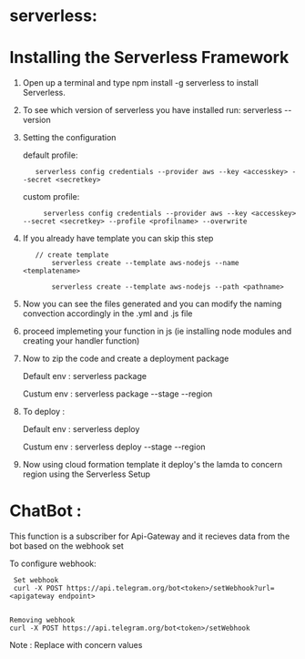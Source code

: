 # serverless:

# Installing the Serverless Framework

  1) Open up a terminal and type    npm install -g serverless     to install Serverless.
  2) To see which version of serverless you have installed run:   serverless --version
  3) Setting the configuration
   
       default profile: 
	      
		    serverless config credentials --provider aws --key <accesskey> --secret <secretkey>
			
	   custom profile:
	         
			  serverless config credentials --provider aws --key <accesskey> --secret <secretkey> --profile <profilname> --overwrite
	   
  4) If you already have template you can skip this step
            
			// create template
				serverless create --template aws-nodejs --name <templatename>

				serverless create --template aws-nodejs --path <pathname>
				

  5) Now you can see the files generated and you can modify the naming convection accordingly in the .yml and .js file
  6) proceed implemeting your function in js  (ie installing node modules and creating your handler function)
  
  7) Now to zip the code and create a deployment package 
  
      Default env :	serverless package

	  Custum env : serverless package --stage <stage> --region <region>
 
  8) To deploy :
   
      Default env :	 serverless deploy

	  Custum env : serverless deploy --stage <stage> --region <region>

 9)  Now using cloud formation template it deploy's the lamda to concern region using the  Serverless Setup
		  
  




# ChatBot :  

This function is a subscriber for Api-Gateway and it recieves data from the bot based on the webhook set


 To configure webhook:
 
	 Set webhook
	 curl -X POST https://api.telegram.org/bot<token>/setWebhook?url=<apigateway endpoint>


	Removing webhook
	curl -X POST https://api.telegram.org/bot<token>/setWebhook

             
 
 
 Note : Replace <token> with concern values
 
 
 
 
